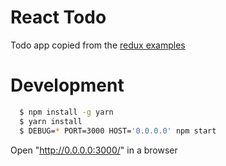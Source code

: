 # React Todo

Todo app copied from the [redux examples](http://redux.js.org/docs/basics/ExampleTodoList.html)

# Development

```sh
  $ npm install -g yarn
  $ yarn install
  $ DEBUG=* PORT=3000 HOST='0.0.0.0' npm start
```

Open "http://0.0.0.0:3000/" in a browser